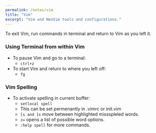 ```yaml
---
permalink: /notes/vim
title: "Vim"
excerpt: "Vim and NeoVim tools and configurations."
---
```


To exit Vim, run commands in terminal and return to Vim as you left it.

### Using Terminal from within Vim
- To pause Vim and go to a terminal:
    - ```ctrl+z```
- To start Vim and return to where you left off:
    - ```fg```

### Vim Spelling
- To activate spelling in current buffer:
    - ```setlocal spell```
    - This can be set permenantly in .vimrc or init.vim 
    - ```[s and ]s``` move between highlighted missspleled words.
    - ```z=``` opens a list of possible word options.
    - ```:help spell``` for more commands.
